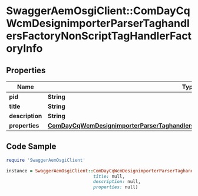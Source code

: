 # SwaggerAemOsgiClient::ComDayCqWcmDesignimporterParserTaghandlersFactoryNonScriptTagHandlerFactoryInfo

## Properties

Name | Type | Description | Notes
------------ | ------------- | ------------- | -------------
**pid** | **String** |  | [optional] 
**title** | **String** |  | [optional] 
**description** | **String** |  | [optional] 
**properties** | [**ComDayCqWcmDesignimporterParserTaghandlersFactoryNonScriptTagHandlerFactoryProperties**](ComDayCqWcmDesignimporterParserTaghandlersFactoryNonScriptTagHandlerFactoryProperties.md) |  | [optional] 

## Code Sample

```ruby
require 'SwaggerAemOsgiClient'

instance = SwaggerAemOsgiClient::ComDayCqWcmDesignimporterParserTaghandlersFactoryNonScriptTagHandlerFactoryInfo.new(pid: null,
                                 title: null,
                                 description: null,
                                 properties: null)
```



